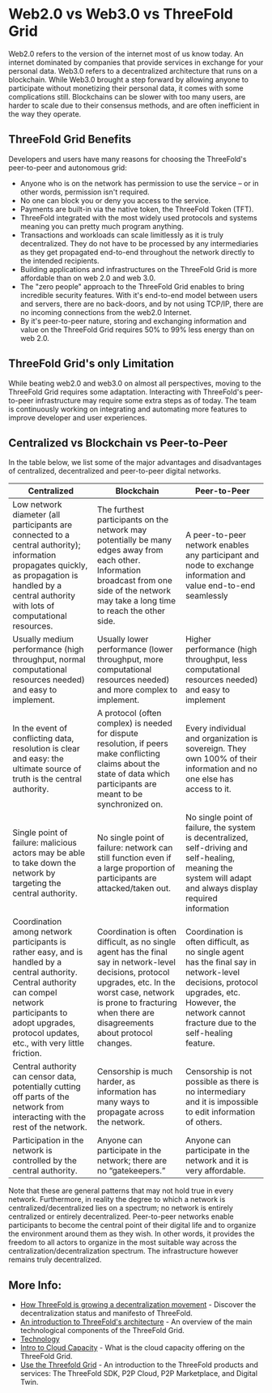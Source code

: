# Web2.0 vs Web3.0 vs ThreeFold Grid

Web2.0 refers to the version of the internet most of us know today. An internet dominated by companies that provide services in exchange for your personal data. Web3.0 refers to a decentralized architecture that runs on a blockchain. While Web3.0 brought a step forward by allowing anyone to participate without monetizing their personal data, it comes with some complications still. Blockchains can be slower with too many users, are harder to scale due to their consensus methods, and are often inefficient in the way they operate. 

## ThreeFold Grid Benefits

Developers and users have many reasons for choosing the ThreeFold's peer-to-peer and autonomous grid:

- Anyone who is on the network has permission to use the service – or in other words, permission isn't required.
- No one can block you or deny you access to the service.
- Payments are built-in via the native token, the ThreeFold Token (TFT).
- ThreeFold integrated with the most widely used protocols and systems meaning you can pretty much program anything.
- Transactions and workloads can scale limitlessly as it is truly decentralized. They do not have to be processed by any intermediaries as they get propagated end-to-end throughout the network directly to the intended recipients.
- Building applications and infrastructures on the ThreeFold Grid is more affordable than on web 2.0 and web 3.0. 
- The "zero people" approach to the ThreeFold Grid enables to bring incredible security features. With it's end-to-end model between users and servers, there are no back-doors, and by not using TCP/IP, there are no incoming connections from the web2.0 Internet.
- By it's peer-to-peer nature, storing and exchanging information and value on the ThreeFold Grid requires 50% to 99% less energy than on web 2.0.  

## ThreeFold Grid's only Limitation

While beating web2.0 and web3.0 on almost all perspectives, moving to the ThreeFold Grid requires some adaptation. Interacting with ThreeFold's peer-to-peer infrastructure may require some extra steps as of today. The team is continuously working on integrating and automating more features to improve developer and user experiences. 

## Centralized vs Blockchain vs Peer-to-Peer

In the table below, we list some of the major advantages and disadvantages of centralized, decentralized and peer-to-peer digital networks.

| Centralized                                                                                                                                                                                                            | Blockchain                                                                                                                                                                                                                       | Peer-to-Peer                                                                                                                                                                                    |
| ---------------------------------------------------------------------------------------------------------------------------------------------------------------------------------------------------------------------- | -------------------------------------------------------------------------------------------------------------------------------------------------------------------------------------------------------------------------------- | ----------------------------------------------------------------------------------------------------------------------------------------------------------------------------------------------- |
| Low network diameter (all participants are connected to a central authority); information propagates quickly, as propagation is handled by a central authority with lots of computational resources.                   | The furthest participants on the network may potentially be many edges away from each other. Information broadcast from one side of the network may take a long time to reach the other side.                                    | A peer-to-peer network enables any participant and node to exchange information and value end-to-end seamlessly                                                                                 |
| Usually medium performance (high throughput, normal computational resources needed) and easy to implement.                                                                                                             | Usually lower performance (lower throughput, more computational resources needed) and more complex to implement.                                                                                                                 | Higher performance (high throughput, less computational resources needed) and easy to implement                                                                                                 |
| In the event of conflicting data, resolution is clear and easy: the ultimate source of truth is the central authority.                                                                                                 | A protocol (often complex) is needed for dispute resolution, if peers make conflicting claims about the state of data which participants are meant to be synchronized on.                                                        | Every individual and organization is sovereign. They own 100% of their information and no one else has access to it.                                                                            |
| Single point of failure: malicious actors may be able to take down the network by targeting the central authority.                                                                                                     | No single point of failure: network can still function even if a large proportion of participants are attacked/taken out.                                                                                                        | No single point of failure, the system is decentralized, self-driving and self-healing, meaning the system will adapt and always display required information                                   |
| Coordination among network participants is rather easy, and is handled by a central authority. Central authority can compel network participants to adopt upgrades, protocol updates, etc., with very little friction. | Coordination is often difficult, as no single agent has the final say in network-level decisions, protocol upgrades, etc. In the worst case, network is prone to fracturing when there are disagreements about protocol changes. | Coordination is often difficult, as no single agent has the final say in network-level decisions, protocol upgrades, etc. However, the network cannot fracture due to the self-healing feature. |
| Central authority can censor data, potentially cutting off parts of the network from interacting with the rest of the network.                                                                                         | Censorship is much harder, as information has many ways to propagate across the network.                                                                                                                                         | Censorship is not possible as there is no intermediary and it is impossible to edit information of others.                                                                                      |
| Participation in the network is controlled by the central authority.                                                                                                                                                   | Anyone can participate in the network; there are no “gatekeepers.”                                                                                                                                                               | Anyone can participate in the network and it is very affordable.                                                                                                                                |

Note that these are general patterns that may not hold true in every network. Furthermore, in reality the degree to which a network is centralized/decentralized lies on a spectrum; no network is entirely centralized or entirely decentralized. Peer-to-peer networks enable participants to become the central point of their digital life and to organize the environment around them as they wish. In other words, it provides the freedom to all actors to organize in the most suitable way across the centralization/decentralization spectrum. The infrastructure however remains truly decentralized. 

## More Info: 

- [How ThreeFold is growing a decentralization movement](decentralization) - Discover the decentralization status and manifesto of ThreeFold.
- [An introduction to ThreeFold's architecture](grid_architecture) - An overview of the main technological components of the ThreeFold Grid.
- [Technology](internet4:technology)
- [Intro to Cloud Capacity](cloud_units) - What is the cloud capacity offering on the ThreeFold Grid.
- [Use the Threefold Grid](use_tfgrid) - An introduction to the ThreeFold products and services: The ThreeFold SDK, P2P Cloud, P2P Marketplace, and Digital Twin.